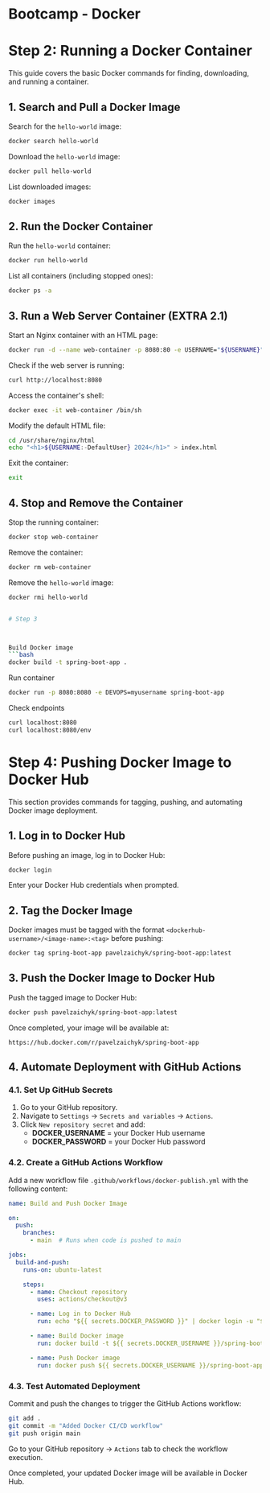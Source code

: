 # Bootcamp - Docker




# Step 2: Running a Docker Container

This guide covers the basic Docker commands for finding, downloading, and running a container.

## 1. Search and Pull a Docker Image

Search for the `hello-world` image:
```bash
docker search hello-world
```

Download the `hello-world` image:
```bash
docker pull hello-world
```

List downloaded images:
```bash
docker images
```

## 2. Run the Docker Container

Run the `hello-world` container:
```bash
docker run hello-world
```

List all containers (including stopped ones):
```bash
docker ps -a
```

## 3. Run a Web Server Container (EXTRA 2.1)

Start an Nginx container with an HTML page:
```bash
docker run -d --name web-container -p 8080:80 -e USERNAME="${USERNAME}" nginx
```

Check if the web server is running:
```bash
curl http://localhost:8080
```

Access the container's shell:
```bash
docker exec -it web-container /bin/sh
```

Modify the default HTML file:
```sh
cd /usr/share/nginx/html
echo "<h1>${USERNAME:-DefaultUser} 2024</h1>" > index.html
```

Exit the container:
```sh
exit
```

## 4. Stop and Remove the Container

Stop the running container:
```bash
docker stop web-container
```

Remove the container:
```bash
docker rm web-container
```

Remove the `hello-world` image:
```bash
docker rmi hello-world


# Step 3



Build Docker image
```bash
docker build -t spring-boot-app .
```

Run container
```bash
docker run -p 8080:8080 -e DEVOPS=myusername spring-boot-app
```


Check endpoints
```bash
curl localhost:8080
curl localhost:8080/env
```

# Step 4: Pushing Docker Image to Docker Hub

This section provides commands for tagging, pushing, and automating Docker image deployment.

## 1. Log in to Docker Hub

Before pushing an image, log in to Docker Hub:
```bash
docker login
```
Enter your Docker Hub credentials when prompted.

## 2. Tag the Docker Image

Docker images must be tagged with the format `<dockerhub-username>/<image-name>:<tag>` before pushing:
```bash
docker tag spring-boot-app pavelzaichyk/spring-boot-app:latest
```

## 3. Push the Docker Image to Docker Hub

Push the tagged image to Docker Hub:
```bash
docker push pavelzaichyk/spring-boot-app:latest
```
Once completed, your image will be available at:
```
https://hub.docker.com/r/pavelzaichyk/spring-boot-app
```

## 4. Automate Deployment with GitHub Actions

### 4.1. Set Up GitHub Secrets
1. Go to your GitHub repository.
2. Navigate to `Settings` → `Secrets and variables` → `Actions`.
3. Click `New repository secret` and add:
   - **DOCKER_USERNAME** = your Docker Hub username
   - **DOCKER_PASSWORD** = your Docker Hub password

### 4.2. Create a GitHub Actions Workflow

Add a new workflow file `.github/workflows/docker-publish.yml` with the following content:
```yaml
name: Build and Push Docker Image

on:
  push:
    branches:
      - main  # Runs when code is pushed to main

jobs:
  build-and-push:
    runs-on: ubuntu-latest

    steps:
      - name: Checkout repository
        uses: actions/checkout@v3

      - name: Log in to Docker Hub
        run: echo "${{ secrets.DOCKER_PASSWORD }}" | docker login -u "${{ secrets.DOCKER_USERNAME }}" --password-stdin

      - name: Build Docker image
        run: docker build -t ${{ secrets.DOCKER_USERNAME }}/spring-boot-app:latest .

      - name: Push Docker image
        run: docker push ${{ secrets.DOCKER_USERNAME }}/spring-boot-app:latest
```

### 4.3. Test Automated Deployment

Commit and push the changes to trigger the GitHub Actions workflow:
```bash
git add .
git commit -m "Added Docker CI/CD workflow"
git push origin main
```

Go to your GitHub repository → `Actions` tab to check the workflow execution.

Once completed, your updated Docker image will be available in Docker Hub.
